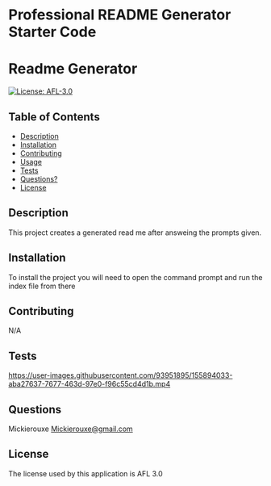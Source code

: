 # Professional README Generator Starter Code

# Readme Generator
  [![License: AFL-3.0](https://img.shields.io/badge/License-AFL--3.0-lightgrey.svg)](https://opensource.org/licenses/AFL-3.0)



  ## Table of Contents
  
  * [Description](#description)
  * [Installation](#installation)
  * [Contributing](#contributing)
  * [Usage](#usage)
  * [Tests](#tests)
  * [Questions?](#questions)
  * [License](#license)


  ## Description
  This project creates a generated read me after answeing the prompts given. 
  
  ## Installation 
  To install the project you will need to open the command prompt and run the index file from there

  ## Contributing
  N/A

  

  ## Tests 
   https://user-images.githubusercontent.com/93951895/155894033-aba27637-7677-463d-97e0-f96c55cd4d1b.mp4



  ## Questions
  Mickierouxe
  Mickierouxe@gmail.com

  ## License 
The license used by this application is AFL 3.0

